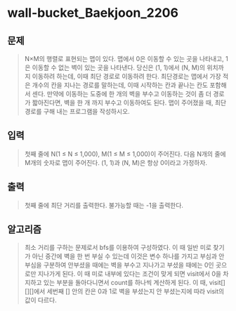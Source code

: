 # wall-bucket_Baekjoon_2206
## 문제
> N×M의 행렬로 표현되는 맵이 있다. 맵에서 0은 이동할 수 있는 곳을 나타내고, 1은 이동할 수 없는 벽이 있는 곳을 나타낸다. 당신은 (1, 1)에서 (N, M)의 위치까지 이동하려 하는데, 이때 최단 경로로 이동하려 한다. 최단경로는 맵에서 가장 적은 개수의 칸을 지나는 경로를 말하는데, 이때 시작하는 칸과 끝나는 칸도 포함해서 센다.
만약에 이동하는 도중에 한 개의 벽을 부수고 이동하는 것이 좀 더 경로가 짧아진다면, 벽을 한 개 까지 부수고 이동하여도 된다.
맵이 주어졌을 때, 최단 경로를 구해 내는 프로그램을 작성하시오.

## 입력
> 첫째 줄에 N(1 ≤ N ≤ 1,000), M(1 ≤ M ≤ 1,000)이 주어진다. 다음 N개의 줄에 M개의 숫자로 맵이 주어진다. (1, 1)과 (N, M)은 항상 0이라고 가정하자.

## 출력
> 첫째 줄에 최단 거리를 출력한다. 불가능할 때는 -1을 출력한다.

## 알고리즘
> 최소 거리를 구하는 문제로서 bfs를 이용하여 구성하였다. 이 때 일반 미로 찾기가 아닌 중간에 벽을 한 번 부실 수 있는데 이것은 변수 하나를 가지고 부심과 안부심을
구분하여 안부셨을 때에는 벽을 부수고 지나가고 부셨을 때에는 0인 곳으로만 지나가게 된다. 이 때 미로 내부에 있다는 조건이 맞게 되면 visit에서 0을 차지하고 있는 
부분을 돌아다니면서 count를 하나씩 계산하게 된다. 이 때, visit[][][]에서 세번째 [] 안의 칸은 0과 1로 벽을 부셨는지 안 부셨는지에 따라 visit의 값이 다르다.
